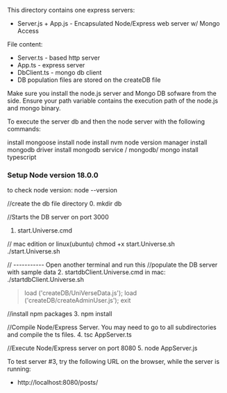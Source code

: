 This directory contains one express servers:
* Server.js + App.js - Encapsulated Node/Express web server w/ Mongo Access

File content:
* Server.ts - based http server
* App.ts - express server
* DbClient.ts - mongo db client
* DB population files are stored on the createDB file

Make sure you install the node.js server and Mongo DB sofware from the side.  Ensure your path variable contains the execution path of the node.js and mongo binary.

To execute the server db and then the node server with the following commands:

install mongoose
install node
install nvm node version manager
install mongodb driver
install mongodb service / mongodb/ mongo
install typescript





### Setup Node version 18.0.0 
to check node version: node --version

//create the db file directory
0. mkdir db

//Starts the DB server on port 3000
1. start.Universe.cmd

// mac edition or linux(ubuntu)
chmod +x start.Universe.sh
./start.Universe.sh

// -----------
Open another terminal and run this
//populate the DB server with sample data
2. startdbClient.Universe.cmd
in mac: ./startdbClient.Universe.sh
>load ('createDB/UniVerseData.js');
>load ('createDB/createAdminUser.js');
>exit

//install npm packages
3. npm install

//Compile Node/Express Server.  You may need to go to all subdirectories and compile the ts files.
4. tsc AppServer.ts

//Execute Node/Express server on port 8080
5. node AppServer.js 

To test server #3, try the following URL on the browser, while the server is running:
* http://localhost:8080/posts/
